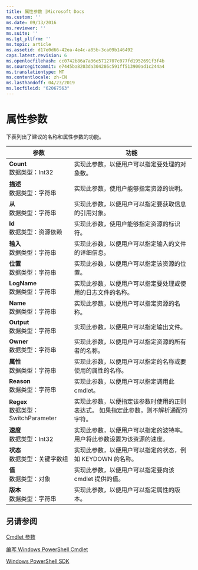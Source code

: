 ```yaml
---
title: 属性参数 |Microsoft Docs
ms.custom: ''
ms.date: 09/13/2016
ms.reviewer: ''
ms.suite: ''
ms.tgt_pltfrm: ''
ms.topic: article
ms.assetid: d17e0d66-42ea-4e4c-a85b-3ca09b146492
caps.latest.revision: 6
ms.openlocfilehash: cc0742b86a7a36e5712707c077fd1952691f3f4b
ms.sourcegitcommit: e7445ba8203da304286c591ff513900ad1c244a4
ms.translationtype: MT
ms.contentlocale: zh-CN
ms.lasthandoff: 04/23/2019
ms.locfileid: "62067563"
---
```

# <a name="property-parameters"></a>属性参数

下表列出了建议的名称和属性参数的功能。

|参数|功能|
|---|---|
|**Count**<br>数据类型：Int32|实现此参数，以便用户可以指定要处理的对象数。|
|**描述**<br>数据类型：字符串|实现此参数，使用户能够指定资源的说明。|
|**从**<br>数据类型：字符串|实现此参数，以便用户可以指定要获取信息的引用对象。|
|**Id**<br>数据类型：资源依赖|实现此参数，使用户能够指定资源的标识符。|
|**输入**<br>数据类型：字符串|实现此参数，以便用户可以指定输入的文件的详细信息。|
|**位置**<br>数据类型：字符串|实现此参数，以便用户可以指定该资源的位置。|
|**LogName**<br>数据类型：字符串|实现此参数，以便用户可以指定要处理或使用的日志文件的名称。|
|**Name**<br>数据类型：字符串|实现此参数，以便用户可以指定资源的名称。|
|**Output**<br>数据类型：字符串|实现此参数，以便用户可以指定输出文件。|
|**Owner**<br>数据类型：字符串|实现此参数，以便用户可以指定资源的所有者的名称。|
|**属性**<br>数据类型：字符串|实现此参数，以便用户可以指定的名称或要使用的属性的名称。|
|**Reason**<br>数据类型：字符串|实现此参数，以便用户可以指定调用此 cmdlet。|
|**Regex**<br>数据类型：SwitchParameter|实现此参数，以便指定该参数时使用的正则表达式。 如果指定此参数，则不解析通配符字符。|
|**速度**<br>数据类型：Int32|实现此参数，以便用户可以指定的波特率。 用户将此参数设置为该资源的速度。|
|**状态**<br>数据类型：关键字数组|实现此参数，以便用户可以指定的状态，例如 KEYDOWN 的名称。|
|**值**<br>数据类型：对象|实现此参数，以便用户可以指定要向该 cmdlet 提供的值。|
|**版本**<br>数据类型：字符串|实现此参数，以便用户可以指定属性的版本。|

## <a name="see-also"></a>另请参阅

[Cmdlet 参数](./cmdlet-parameters.md)

[编写 Windows PowerShell Cmdlet](./writing-a-windows-powershell-cmdlet.md)

[Windows PowerShell SDK](../windows-powershell-reference.md)
